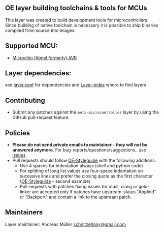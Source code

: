 OE layer building toolchains & tools for MCUs
-----------------------------------------------
This layer was created to build development tools for microcontrollers. Since building of native toolchain is necessary
it is possible to ship binaries compiled from source into images.

Supported MCU:
----------------------
* [Microchip (Atmel formerly) AVR](https://www.microchip.com/design-centers/8-bit/avr-mcus)

Layer dependencies:
----------------------
see [layer.conf](conf/layer.conf) for dependencies and [Layer-index](https://layers.openembedded.org/layerindex/branch/master/layers/) where to find layers


Contributing
------------
* Submit any patches against the `meta-microcontroller` layer by using the GitHub pull-request feature.


Policies
--------
* **Please do not send private emails to maintainer - they will not be answered anymore**. For bug-reports/questions/suggestions.. use [issues](https://github.com/schnitzeltony/meta-microcontroller/issues).
* Pull requests should follow [OE-Styleguide](https://www.openembedded.org/wiki/Styleguide) with the following additions:
  * Use 4 spaces for indentation always (shell and python code)
  * For splitting of long list values use four-space indentation on sucessive lines and prefer the closing quote as the first character ([OE-Styleguide](https://www.openembedded.org/wiki/Styleguide) - second example)
  * Pull-requests with patches fixing issues for musl, clang or gold-linker are accepted only if patches have upstream-status "Applied" or "Backport" and contain a link to the upstream patch.

Maintainers
-----------

Layer maintainer: Andreas Müller <schnitzeltony@gmail.com>
